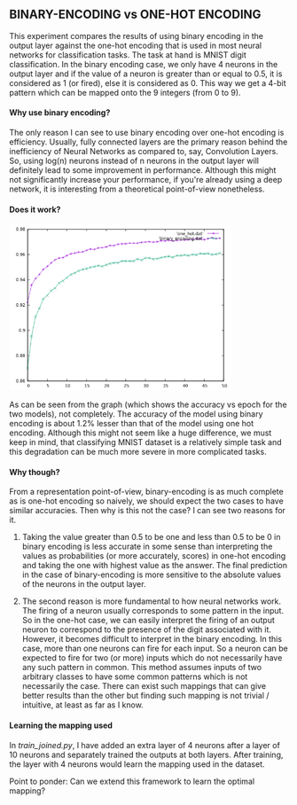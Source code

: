 ## BINARY-ENCODING vs ONE-HOT ENCODING

This experiment compares the results of using binary encoding in the output layer against the one-hot encoding that is used in most neural networks for classification tasks. The task at hand is MNIST digit classification. In the binary encoding case, we only have 4 neurons in the output layer and if the value of a neuron is greater than or equal to 0.5, it is considered as 1 (or fired), else it is considered as 0. This way we get a 4-bit pattern which can be mapped onto the 9 integers (from 0 to 9).

#### Why use binary encoding?
The only reason I can see to use binary encoding over one-hot encoding is efficiency. Usually, fully connected layers are the primary reason behind the inefficiency of Neural Networks as compared to, say, Convolution Layers. So, using log(n) neurons instead of n neurons in the output layer will definitely lead to some improvement in performance. Although this might not significantly increase your performance, if you're already using a deep network, it is interesting from a theoretical point-of-view nonetheless.

#### Does it work?

<!-- ![Experiment1 Results](results/result.png) -->
<img src="results/result.png" alt="Experiment1 Results" width="400"/>

As can be seen from the graph (which shows the accuracy vs epoch for the two models), not completely. The accuracy of the model using binary encoding is about 1.2% lesser than that of the model using one hot encoding. Although this might not seem like a huge difference, we must keep in mind, that classifying MNIST dataset is a relatively simple task and this degradation can be much more severe in more complicated tasks. 

#### Why though?
From a representation point-of-view, binary-encoding is as much complete as is one-hot encoding so naively, we should expect the two cases to have similar accuracies. Then why is this not the case? I can see two reasons for it.

1. Taking the value greater than 0.5 to be one and less than 0.5 to be 0 in binary encoding is less accurate in some sense than interpreting the values as probabilities (or more accurately, scores) in one-hot encoding and taking the one with highest value as the answer. The final prediction in the case of binary-encoding is more sensitive to the absolute values of the neurons in the output layer.

2. The second reason is more fundamental to how neural networks work. The firing of a neuron usually corresponds to some pattern in the input. So in the one-hot case, we can easily interpret the firing of an output neuron to correspond to the presence of the digit associated with it. However, it becomes difficult to interpret in the binary encoding. In this case, more than one neurons can fire for each input. So a neuron can be expected to fire for two (or more) inputs which do not necessarily have any such pattern in common. This method assumes inputs of two arbitrary classes to have some common patterns which is not necessarily the case. There can exist such mappings that can give better results than the other but finding such mapping is not trivial / intuitive, at least as far as I know.

#### Learning the mapping used
In *train_joined.py*, I have added an extra layer of 4 neurons after a layer of 10 neurons and separately
trained the outputs at both layers. After training, the layer with 4 neurons would learn the mapping
used in the dataset.

Point to ponder: Can we extend this framework to learn the optimal mapping?